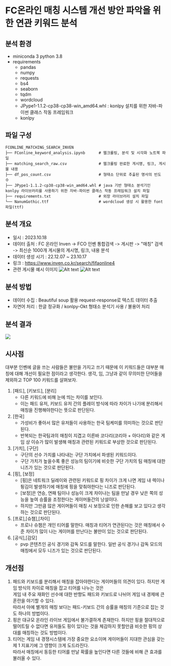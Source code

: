 # FC온라인 매칭 시스템 개선 방안 파악을 위한 연관 키워드 분석

## 분석 환경
- miniconda 3 python 3.8
- requirements
    - pandas
    - numpy
    - requests
    - bs4
    - seaborn
    - tqdm
    - wordcloud
    - JPype1-1.1.2-cp38-cp38-win_amd64.whl : konlpy 설치를 위한 자바-파이썬 클래스 작동 프레임워크
    - konlpy

## 파일 구성
```
FCONLINE_MATCHING_SEARCH_INVEN
├── FConline_keyword_analysis.ipynb      # 웹크롤링, 분석 및 시각화 노트북 파일
├── matching_search_raw.csv              # 웹크롤링 완료한 게시명, 링크, 게시물 내용
├── df_pos_count.csv                     # 형태소 단위로 추출된 명사의 빈도 수
├── JPype1-1.1.2-cp38-cp38-win_amd64.whl # java 기반 형태소 분석기인 konlpy 라이브러리를 사용하기 위한 자바-파이썬 클래스 작동 프레임워크 설치 파일
├── requirements.txt                     # 외장 라이브러리 설치 파일
└── NanumGothic.ttf                      # wordcloud 생성 시 활용한 font 파일(ttf)
```
## 분석 개요
- 일시 : 2023.10.18
- 데이터 출처 : FC 온라인 Inven -> FCO 인벤 통합검색 -> 게시판 -> "매칭" 검색 -> 최신순 1000개 게시물의 게시명, 링크, 내용 분석
- 데이터 생성 시기 : 22.12.07 ~ 23.10.17
- 링크 : https://www.inven.co.kr/search/fifaonline4
- 관련 게시물 예시 이미지
![Alt text](image.png)
![Alt text](image-1.png)
  
## 분석 방법
- 데이터 수집 : Beautiful soup 활용 request-response로 텍스트 데이터 추출
- 자연어 처리 : 한글 정규화 / konlpy-Okt 형태소 분석기 사용 / 불용어 처리
  
## 분석 결과
![](https://velog.velcdn.com/images/nembizzang/post/9eff3c99-1846-4567-b430-590a38119248/image.png)


## 시사점
대부분 인벤에 글을 쓰는 사람들은 불만을 가지고 쓰기 때문에 이 키워드들은 대부분 매칭에 대해 개선이 필요한 점이라고 생각한다.
생각, 임, 그냥과 같이 무의미한 단어들을 제외하고 TOP 100 키워드를 살펴보자.

1. [패드], [키보드], [분리]
    - 다른 키워드에 비해 눈에 띄는 차이를 보인다.
    - 이는 패드 유저, 키보드 유저 간의 플레이 방식에 따라 차이가 나기에 분리해서 매칭을 진행해야한다는 뜻으로 판단된다.
2. [한국]
    - 가성비가 좋아서 많은 유저들이 사용하는 한국 팀케미를 의미하는 것으로 판단된다.
    - 반복되는 한국팀과의 매칭이 지겹고 이른바 코다리(코리아 + 아다리)와 같은 게임 상 이슈가 많이 발생해 매칭과 관련된 키워드로 부상한 것으로 판단된다.
3. [가치], [구단]
    - 구단의 선수 가치를 나타내는 구단 가치에서 파생된 키워드이다.
    - 구단 가치가 높을수록 좋은 성능의 팀이기에 비슷한 구단 가치의 팀 매칭에 대한 니즈가 있는 것으로 판단된다.
4. [핑], [보정]
    - [핑]은 네트워크 딜레이와 관련된 키워드로 핑 차이가 크게 나면 게임 내 렉이나 튕김이 발생하기에 매칭에 핑을 맞춰야한다는 니즈로 판단된다.
    - [보정]은 연승, 연패 팀이나 성능이 크게 차이나는 팀을 만날 경우 낮은 쪽의 성능을 높여 승률을 조정한다는 게이머들간의 낭설이다.
    - 하지만 그만큼 많은 게이머들이 매칭 시 보정으로 인한 손해를 보고 있다고 생각하는 것으로 판단된다.
5. [프로],[슈챔],[차이]
    - 프로나 슈챔은 개인 티어를 말한다. 매칭과 티어가 연관된다는 것은 매칭에서 수준 차이가 많이 나는 게이머를 만난다는 불만이 있는 것으로 판단된다.
6. [공식],[감모]
    - pvp 콘텐츠인 공식 경기와 감독 모드를 말한다. 일반 공식 경기나 감독 모드의 매칭에서 모두 니즈가 있는 것으로 판단된다.

## 개선점
1. 패드와 키보드를 분리해서 매칭을 잡아야한다는 게이머들의 의견이 있다. 하지만 게임 방식의 차이로 매칭을 잡고 티어를 나누는 것은<br>
   게임 내 주요 재화인 선수에 대한 반향도 패드와 키보드로 나뉘어 게임 내 경제에 큰 혼란을 야기할 수 있다.<br>
   따라서 아예 별개의 매칭 보다는 패드-키보드 간의 승률을 매칭의 기준으로 잡는 것도 하나의 방법이다.
2. 핑은 대규모 온라인 라이브 게임에서 불가결하게 존재한다. 하지만 핑을 절대적으로 떨어트릴 수 없다면 유저들도 핑이 있다는 것을 체감하지 못할만큼 비슷한 핑의 상대를 매칭하는 것도 방법이다.
3. 티어는 게임 내 경쟁시스템에 가장 중요한 요소이며 게이머들이 지대한 관심을 갖는 제 1 지표기에 그 영향이 크게 도드라진다.<br>
   따라서 매칭에서 동등한 티어를 만날 확률을 높인다면 다른 것들에 비해 큰 효과를 불러올 수 있다.